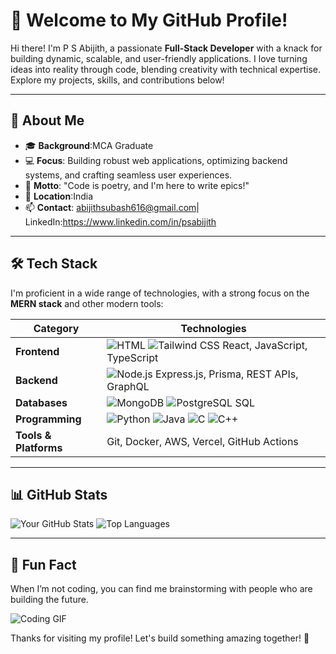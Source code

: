 # 👋 Welcome to My GitHub Profile!

Hi there! I'm P S Abijith, a passionate **Full-Stack Developer** with a knack for building dynamic, scalable, and user-friendly applications. I love turning ideas into reality through code, blending creativity with technical expertise. Explore my projects, skills, and contributions below!

---

## 🚀 About Me
- 🎓 **Background**:MCA Graduate
- 💻 **Focus**: Building robust web applications, optimizing backend systems, and crafting seamless user experiences.
- 🌟 **Motto**: "Code is poetry, and I'm here to write epics!"
- 📍 **Location**:India
- 📫 **Contact**: abijithsubash616@gmail.com| LinkedIn:https://www.linkedin.com/in/psabijith 

---

## 🛠️ Tech Stack
I'm proficient in a wide range of technologies, with a strong focus on the **MERN stack** and other modern tools:

| **Category**          | **Technologies**                                                                 |
|-----------------------|----------------------------------------------------------------------------------|
| **Frontend**          | ![HTML](https://img.shields.io/badge/HTML5-E34F26?style=flat-square&logo=html5&logoColor=white) ![Tailwind CSS](https://img.shields.io/badge/Tailwind_CSS-38B2AC?style=flat-square&logo=tailwind-css&logoColor=white) React, JavaScript, TypeScript |
| **Backend**           | ![Node.js](https://img.shields.io/badge/Node.js-339933?style=flat-square&logo=nodedotjs&logoColor=white) Express.js, Prisma, REST APIs, GraphQL |
| **Databases**         | ![MongoDB](https://img.shields.io/badge/MongoDB-47A248?style=flat-square&logo=mongodb&logoColor=white) ![PostgreSQL](https://img.shields.io/badge/PostgreSQL-316192?style=flat-square&logo=postgresql&logoColor=white) SQL |
| **Programming**       | ![Python](https://img.shields.io/badge/Python-3776AB?style=flat-square&logo=python&logoColor=white) ![Java](https://img.shields.io/badge/Java-007396?style=flat-square&logo=java&logoColor=white) ![C](https://img.shields.io/badge/C-A8B9CC?style=flat-square&logo=c&logoColor=white) ![C++](https://img.shields.io/badge/C++-00599C?style=flat-square&logo=c%2B%2B&logoColor=white) |
| **Tools & Platforms** | Git, Docker, AWS, Vercel, GitHub Actions |

---

## 📊 GitHub Stats
![Your GitHub Stats](https://github-readme-stats.vercel.app/api?username=your-github-username&show_icons=true&theme=radical)
![Top Languages](https://github-readme-stats.vercel.app/api/top-langs/?username=your-github-username&layout=compact&theme=radical)


---

## 🎉 Fun Fact
When I’m not coding, you can find me brainstorming with people who are building the future.

![Coding GIF]([https://media.giphy.com/media/qgQUggAC3Pfv687qPC/giphy.gif](https://pin.it/2rFIh7zyP))

Thanks for visiting my profile! Let's build something amazing together! 🚀
